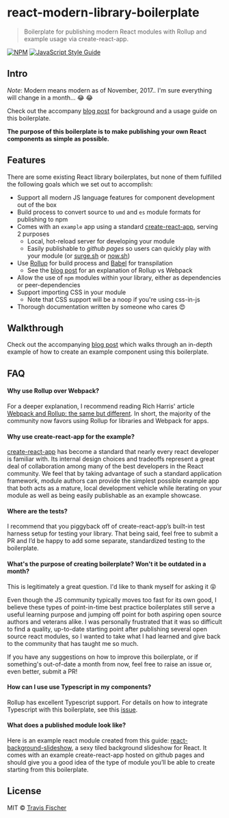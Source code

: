 # react-modern-library-boilerplate

> Boilerplate for publishing modern React modules with Rollup and example usage via create-react-app.

[![NPM](https://img.shields.io/npm/v/react-modern-library-boilerplate.svg)](https://www.npmjs.com/package/react-modern-library-boilerplate) [![JavaScript Style Guide](https://img.shields.io/badge/code_style-standard-brightgreen.svg)](https://standardjs.com)

## Intro

*Note*: Modern means modern as of November, 2017.. I'm sure everything will change in a month... :joy: :joy:

Check out the accompany [blog post](https://hackernoon.com/publishing-baller-react-modules-2b039d84bce7) for background and a usage guide on this boilerplate.

**The purpose of this boilerplate is to make publishing your own React components as simple as possible.**

## Features

There are some existing React library boilerplates, but none of them fulfilled the following goals which we set out to accomplish:

- Support all modern JS language features for component development out of the box
- Build process to convert source to `umd` and `es` module formats for publishing to npm
- Comes with an `example` app using a standard [create-react-app](https://github.com/facebookincubator/create-react-app), serving 2 purposes
  - Local, hot-reload server for developing your module
  - Easily publishable to *github pages* so users can quickly play with your module (or [surge.sh](http://surge.sh/) or [now.sh](https://zeit.co/now))
- Use [Rollup](https://rollupjs.org/) for build process and [Babel](https://babeljs.io/) for transpilation
  - See the [blog post](https://hackernoon.com/publishing-baller-react-modules-2b039d84bce7) for an explanation of Rollup vs Webpack
- Allow the use of `npm` modules within your library, either as dependencies or peer-dependencies
- Support importing CSS in your module
  - Note that CSS support will be a noop if you're using css-in-js
- Thorough documentation written by someone who cares :heart_eyes:

## Walkthrough

Check out the accompanying [blog post](https://hackernoon.com/publishing-baller-react-modules-2b039d84bce7) which walks through an in-depth example of how to create an example component using this boilerplate.

## FAQ

#### Why use Rollup over Webpack?

For a deeper explanation, I recommend reading Rich Harris' article [Webpack and Rollup: the same but different](https://medium.com/webpack/webpack-and-rollup-the-same-but-different-a41ad427058c). In short, the majority of the community now favors using Rollup for libraries and Webpack for apps.

#### Why use create-react-app for the example?

[create-react-app](https://github.com/facebookincubator/create-react-app) has become a standard that nearly every react developer is familiar with. Its internal design choices and tradeoffs represent a great deal of collaboration among many of the best developers in the React community. We feel that by taking advantage of such a standard application framework, module authors can provide the simplest possible example app that both acts as a mature, local development vehicle while iterating on your module as well as being easily publishable as an example showcase.

#### Where are the tests?

I recommend that you piggyback off of create-react-app’s built-in test harness setup for testing your library. That being said, feel free to submit a PR and I’d be happy to add some separate, standardized testing to the boilerplate.

#### What's the purpose of creating boilerplate? Won't it be outdated in a month?

This is legitimately a great question. I'd like to thank myself for asking it :stuck_out_tongue_closed_eyes:

Even though the JS community typically moves too fast for its own good, I believe these types of point-in-time best practice boilerplates still serve a useful learning purpose and jumping off point for both aspiring open source authors and veterans alike. I was personally frustrated that it was so difficult to find a quality, up-to-date starting point after publishing several open source react modules, so I wanted to take what I had learned and give back to the community that has taught me so much.

If you have any suggestions on how to improve this boilerplate, or if something's out-of-date a month from now, feel free to raise an issue or, even better, submit a PR!

#### How can I use use Typescript in my components?

Rollup has excellent Typescript support. For details on how to integrate Typescript with this boilerplate, see this [issue](https://github.com/transitive-bullshit/react-modern-library-boilerplate/issues/1).

#### What does a published module look like?

Here is an example react module created from this guide: [react-background-slideshow](https://github.com/transitive-bullshit/react-background-slideshow), a sexy tiled background slideshow for React. It comes with an example create-react-app hosted on github pages and should give you a good idea of the type of module you’ll be able to create starting from this boilerplate.

## License

MIT © [Travis Fischer](https://github.com/transitive-bullshit)
